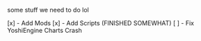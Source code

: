
some stuff we need to do lol

[x] - Add Mods
[x] - Add Scripts (FINISHED SOMEWHAT)
[ ] - Fix YoshiEngine Charts Crash